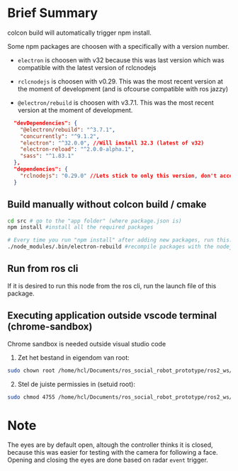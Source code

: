 # Brief Summary
colcon build will automatically trigger npm install.

Some npm packages are choosen with a specifically with a version number. 

- `electron` is choosen with v32 because this was last version which was compatible with the latest version of rclcnodejs

- `rclcnodejs` is choosen with v0.29. This was the most recent version at the moment of development (and is ofcourse compatible with ros jazzy)

- `@electron/rebuild` is choosen with v3.7.1. This was the most recent version at the moment of development.

```json
  "devDependencies": {
    "@electron/rebuild": "^3.7.1",
    "concurrently": "^9.1.2",
    "electron": "^32.0.0", //Will install 32.3 (latest of v32)
    "electron-reload": "^2.0.0-alpha.1",
    "sass": "^1.83.1"
  },
  "dependencies": {
    "rclnodejs": "0.29.0" //Lets stick to only this version, don't accept higher version.  
  }
```

## Build manually without colcon build / cmake

```bash
cd src # go to the "app folder" (where package.json is)
npm install #install all the required packages

# Every time you run "npm install" after adding new packages, run this:
./node_modules/.bin/electron-rebuild #recompile packages with the nodejs version of our current electron app. This way all packages will be compatible.
```

## Run from ros cli
If it is desired to run this node from the ros cli, run the launch file of this package.

## Executing application outside vscode terminal (chrome-sandbox)
Chrome sandbox is needed outside visual studio code
1. Zet het bestand in eigendom van root:
```bash
sudo chown root /home/hcl/Documents/ros_social_robot_prototype/ros2_ws/src/eye_display_lld/src/node_modules/electron/dist/chrome-sandbox
```
2. Stel de juiste permissies in (setuid root):
```bash
sudo chmod 4755 /home/hcl/Documents/ros_social_robot_prototype/ros2_ws/src/eye_display_lld/src/node_modules/electron/dist/chrome-sandbox
```

# Note 
The eyes are by default open, altough the controller thinks it is closed, because this was easier for testing with the camera for following a face. Opening and closing the eyes are done based on radar ``event`` trigger.